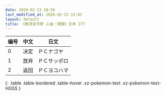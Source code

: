 ```yaml
---
date: 2020-02-23 20:56
last_modified_at: 2020-02-23 22:03
layout: default
title: 《精灵宝可梦 心金／魂银》文本 277
---
```

| 编号 | 中文 | 日文 |
| ---- | ---- | ---- |
| 0 | 决定 | ＰＣナゴヤ |
| 1 | 放弃 | ＰＣサッポロ |
| 2 | 返回 | ＰＣヨコハマ |
{: .table .table-bordered .table-hover .xz-pokemon-text .xz-pokemon-text-HGSS }
